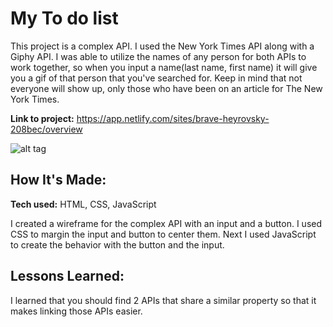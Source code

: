 # My To do list
This project is a complex API. I used the New York Times API along with a Giphy API. I was able to utilize the names of any person for both APIs to work together, so when you input a name(last name, first name) it will give you a gif of that person that you've searched for. Keep in mind that not everyone will show up, only those who have been on an article for The New York Times.


**Link to project:** https://app.netlify.com/sites/brave-heyrovsky-208bec/overview

![alt tag](https://github.com/TimTran-Dev/complex-api-bootcamp/blob/answer/Giffy%20API.png)

## How It's Made:

**Tech used:** HTML, CSS, JavaScript

I created a wireframe for the complex API with an input and a button. I used CSS to margin the input and button to center them. Next I used JavaScript to create the behavior with the button and the input. 

## Lessons Learned:

I learned that you should find 2 APIs that share a similar property so that it makes linking those APIs easier.
